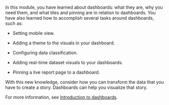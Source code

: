 In this module, you have learned about dashboards: what they are, why you need them, and what tiles and pinning are in relation to dashboards. You have also learned how to accomplish several tasks around dashboards, such as:

-   Setting mobile view.

-   Adding a theme to the visuals in your dashboard.

-   Configuring data classification.

-   Adding real-time dataset visuals to your dashboards.

-   Pinning a live report page to a dashboard.

With this new knowledge, consider how you can transform the data that you have to create a story. Dashboards can help you visualize that story.

For more information, see [Introduction to dashboards](/power-bi/create-reports/service-dashboards/?azure-portal=true).

